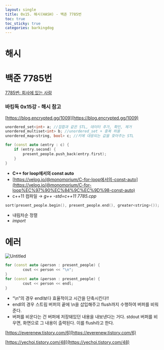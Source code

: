 ```yaml
---
layout: single
title: 0x15. 해시(HASH) - 백준 7785번
toc: true
toc_sticky: true
categories: barkingdog
---
```


# 해시

# 백준 7785번

[7785번: 회사에 있는 사람](https://www.acmicpc.net/problem/7785)

### 바킹독 0x15강 - 해시 참고

[https://blog.encrypted.gg/1009](https://blog.encrypted.gg/1009)

```cpp
unordered_set<int> a; //집합과 같은 STL, 데이터 추가, 확인, 제거
unordered_multiset<int> b; //unordered_set + 중복 허용
unordered_map<string, bool> c; //키에 대응되는 값을 찾아주는 STL
```

```cpp
for (const auto &entry : c) {
    if (entry.second) {
        present_people.push_back(entry.first);
    }
}
```

- ****C++ for loop에서의 const auto****
- [https://velog.io/@monomorium/C-for-loop에서의-const-auto](https://velog.io/@monomorium/C-for-loop%EC%97%90%EC%84%9C%EC%9D%98-const-auto)
- c++11 컴파일 → *g++ -std=c++11 7785.cpp*

```cpp
sort(present_people.begin(), present_people.end(), greater<string>()); // 사전 순의 역순 내림차순
```

- 내림차순 정렬
- *import <algorithm>*

# 에러

![Untitled](%E1%84%92%E1%85%A2%E1%84%89%E1%85%B5%20e27517cbd7134c6080000fd324f020ee/Untitled.png)

```cpp
for (const auto &person : present_people) {
        cout << person << "\n";
}
for (const auto &person : present_people) {
        cout << person << endl;
}
```

- “\n”의 경우 endl보다 효율적이고 시간을 단축시킨다!!
- endl의 경우 스트림 버퍼의 끝에 \n을 삽입해주고 flush까지 수행하여 버퍼를 비워준다.
- 버퍼를 비운다는 건 버퍼에 저장돼있던 내용을 내보낸다는 거다. stdout 버퍼를 비우면, 화면으로 그 내용이 출력된다. 이를 flush라고 한다.

[https://everenew.tistory.com/6](https://everenew.tistory.com/6)

[https://yechoi.tistory.com/48](https://yechoi.tistory.com/48)
